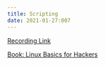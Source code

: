 ```yaml
---
title: Scripting
date: 2021-01-27:007
---
```


[Recording Link](https://cofc.zoom.us/rec/share/zdFBqrMtIstOKl7FzlnBm4J0NKD-qzB6G9qJ2N6m059FnOuei-5c1LspBOYzXDRM.dxuKrCL1jyfW7JU8?startTime=1611794084000)

[Book: Linux Basics for Hackers](https://github.com/pmccabe5/python-tools-sec-guides/blob/master/Books/linuxbasicsforhackers.pdf)